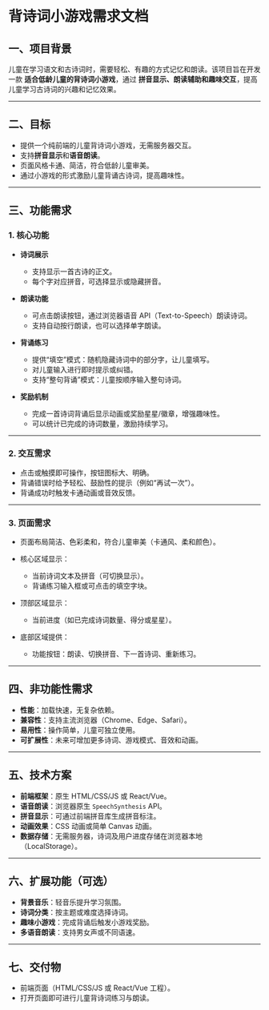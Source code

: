 # 背诗词小游戏需求文档

## 一、项目背景

儿童在学习语文和古诗词时，需要轻松、有趣的方式记忆和朗读。该项目旨在开发一款 **适合低龄儿童的背诗词小游戏**，通过 **拼音显示、朗读辅助和趣味交互**，提高儿童学习古诗词的兴趣和记忆效果。

---

## 二、目标

* 提供一个纯前端的儿童背诗词小游戏，无需服务器交互。
* 支持**拼音显示**和**语音朗读**。
* 页面风格卡通、简洁，符合低龄儿童审美。
* 通过小游戏的形式激励儿童背诵古诗词，提高趣味性。

---

## 三、功能需求

### 1. 核心功能

* **诗词展示**

  * 支持显示一首古诗的正文。
  * 每个字对应拼音，可选择显示或隐藏拼音。
* **朗读功能**

  * 可点击朗读按钮，通过浏览器语音 API（Text-to-Speech）朗读诗词。
  * 支持自动按行朗读，也可以选择单字朗读。
* **背诵练习**

  * 提供“填空”模式：随机隐藏诗词中的部分字，让儿童填写。
  * 对儿童输入进行即时提示或纠错。
  * 支持“整句背诵”模式：儿童按顺序输入整句诗词。
* **奖励机制**

  * 完成一首诗词背诵后显示动画或奖励星星/徽章，增强趣味性。
  * 可以统计已完成的诗词数量，激励持续学习。

---

### 2. 交互需求

* 点击或触摸即可操作，按钮图标大、明确。
* 背诵错误时给予轻松、鼓励性的提示（例如“再试一次”）。
* 背诵成功时触发卡通动画或音效反馈。

---

### 3. 页面需求

* 页面布局简洁、色彩柔和，符合儿童审美（卡通风、柔和颜色）。
* 核心区域显示：

  * 当前诗词文本及拼音（可切换显示）。
  * 背诵练习输入框或可点击的填空字块。
* 顶部区域显示：

  * 当前进度（如已完成诗词数量、得分或星星）。
* 底部区域提供：

  * 功能按钮：朗读、切换拼音、下一首诗词、重新练习。

---

## 四、非功能性需求

* **性能**：加载快速，无复杂依赖。
* **兼容性**：支持主流浏览器（Chrome、Edge、Safari）。
* **易用性**：操作简单，儿童可独立使用。
* **可扩展性**：未来可增加更多诗词、游戏模式、音效和动画。

---

## 五、技术方案

* **前端框架**：原生 HTML/CSS/JS 或 React/Vue。
* **语音朗读**：浏览器原生 `SpeechSynthesis` API。
* **拼音显示**：可通过前端拼音库生成拼音标注。
* **动画效果**：CSS 动画或简单 Canvas 动画。
* **数据存储**：无需服务器，诗词及用户进度存储在浏览器本地（LocalStorage）。

---

## 六、扩展功能（可选）

* **背景音乐**：轻音乐提升学习氛围。
* **诗词分类**：按主题或难度选择诗词。
* **趣味小游戏**：完成背诵后触发小游戏奖励。
* **多语音朗读**：支持男女声或不同语速。

---

## 七、交付物

* 前端页面（HTML/CSS/JS 或 React/Vue 工程）。
* 打开页面即可进行儿童背诗词练习与朗读。
